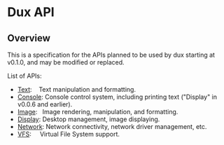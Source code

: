 # Dux API #

## Overview ##

This is a specification for the APIs planned to be used by dux starting at v0.1.0, and may be modified or replaced.

List of APIs:
* [Text](text):&nbsp;&nbsp;&nbsp;&nbsp;Text manipulation and formatting.
* [Console](console):&nbsp;Console control system, including printing text ("Display" in v0.0.6 and earlier).
* [Image](image):&nbsp;&nbsp;&nbsp;Image rendering, manipulation, and formatting.
* [Display](display):&nbsp;Desktop management, image displaying.
* [Network](network):&nbsp;Network connectivity, network driver management, etc.
* [VFS](vfs):&nbsp;&nbsp;&nbsp;&nbsp;&nbsp;Virtual File System support.
